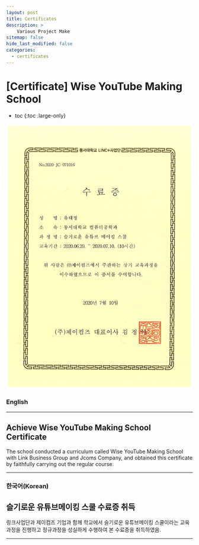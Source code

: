 ```yaml
---
layout: post
title: Certificates
description: >
    Various Project Make
sitemap: false
hide_last_modified: false
categories:
  - certificates
---
```


# [Certificate] Wise YouTube Making School

* toc
{:toc .large-only}

![screenshot](/assets/img/blog/example-content-youtube.png)
### English
---

## Achieve Wise YouTube Making School Certificate

  The school conducted a curriculum called Wise YouTube Making School with Link Business Group and Jcoms Company, and obtained this certificate by faithfully carrying out the regular course.

---

### 한국어(Korean)
## 슬기로운 유튜브메이킹 스쿨 수료증 취득
  
  링크사업단과 제이컴즈 기업과 함께 학교에서 슬기로운 유튜브메이킹 스쿨이라는 교육과정을 진행하고 정규과정을 성실하게 수행하여 본 수료증을 취득하였음.
  
---